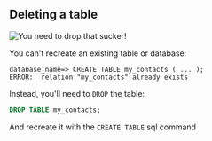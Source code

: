 ## Deleting a table

![You need to drop that sucker!](./img/mic-drop.jpg)

You can't recreate an existing table or database:

```psql
database_name=> CREATE TABLE my_contacts ( ... );
ERROR:  relation "my_contacts" already exists
```

Instead, you'll need to `DROP` the table:

```sql
DROP TABLE my_contacts;
```

And recreate it with the `CREATE TABLE` sql command
